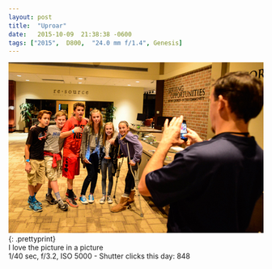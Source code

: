 ```yaml
---
layout: post
title:  "Uproar"
date:   2015-10-09  21:38:38 -0600
tags: ["2015",  D800,  "24.0 mm f/1.4", Genesis]
---
```

![:title](/images/2015/2015_1009_DSC7720.jpg)
{: .prettyprint}  
I love the picture in a picture  
1/40 sec, f/3.2, ISO 5000 - Shutter clicks this day: 848